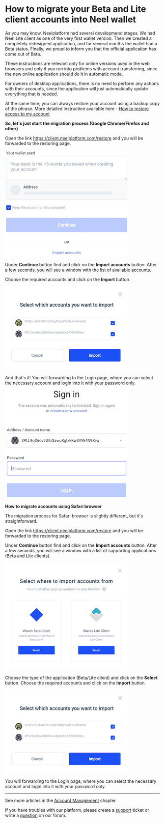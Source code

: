 # How to migrate your Beta and Lite client accounts into Neel wallet

As you may know, Neelplatform had several developmend stages. We had Neel Lite client as one of the very first wallet version. Then we created a completely redesigned application, and for several months the wallet had a Beta status. Finally, we proud to inform you that the official application has come out of Beta.

These instructions are relevant only for online versions used in the web browsers and only if you run into problems with account transferring, since the new online application should do it in automatic mode.

For owners of desktop applications, there is no need to perform any actions with their accounts, since the application will just automatically update everything that is needed.

At the same time, you can always restore your account using a backup copy of the phrase. More detailed instruction available here - [How to restore access to my account](neel-client/account-management/restore-an-account.md)

**So, let's just start the migration process (Google Chrome/Firefox and other)**

Open the link https://client.neelplatform.com/restore and you will be forwarded to the restoring page.

![](/_assets/account_migration_01.png)

Under **Continue** button find and click on the **Import accounts** button. After a few seconds, you will see a window with the list of available accounts.

Choose the required accounts and click on the **Import** button.

![](/_assets/account_migration_02.png)

And that's it! You will forwarding to the Login page, where you can select the necessary account and login into it with your password only.

![](/_assets/account_migration_03.png)

**How to migrate accounts using Safari browser**

The migration process for Safari browser is slightly different, but it's straightforward.

Open the link https://client.neelplatform.com/restore and you will be forwarded to the restoring page.

Under **Continue** button find and click on the **Import accounts** button. After a few seconds, you will see a window with a list of supporting applications (Beta and Lite clients).

![](/_assets/account_migration_04.png)

Choose the type of the application (Beta/Lite client) and click on the **Select** button. Choose the required accounts and click on the **Import** button.

![](/_assets/account_migration_05.png)

You will forwarding to the Login page, where you can select the necessary account and login into it with your password only.

___

See more articles in the [Account Management](/neel-client/account-management.md) chapter.

If you have troubles with our platform, please create a [support](https://support.neelplatform.com/) ticket or write a [question](https://forum.neelplatform.com/) on our forum.
